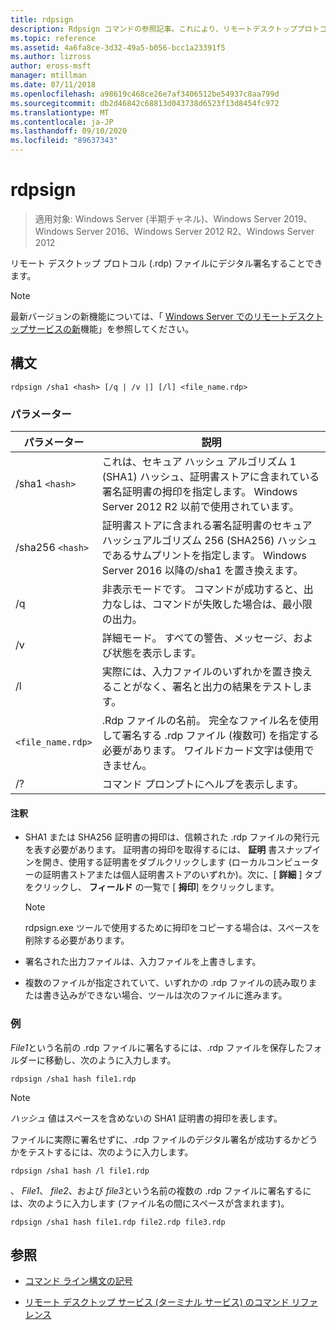 ```yaml
---
title: rdpsign
description: Rdpsign コマンドの参照記事。これにより、リモートデスクトッププロトコル (.rdp) ファイルにデジタル署名することができます。
ms.topic: reference
ms.assetid: 4a6fa8ce-3d32-49a5-b056-bcc1a23391f5
ms.author: lizross
author: eross-msft
manager: mtillman
ms.date: 07/11/2018
ms.openlocfilehash: a98619c468ce26e7af3406512be54937c8aa799d
ms.sourcegitcommit: db2d46842c68813d043738d6523f13d8454fc972
ms.translationtype: MT
ms.contentlocale: ja-JP
ms.lasthandoff: 09/10/2020
ms.locfileid: "89637343"
---
```

# <a name="rdpsign"></a>rdpsign

> 適用対象: Windows Server (半期チャネル)、Windows Server 2019、Windows Server 2016、Windows Server 2012 R2、Windows Server 2012

リモート デスクトップ プロトコル (.rdp) ファイルにデジタル署名することできます。

> [!NOTE]
> 最新バージョンの新機能については、「 [Windows Server でのリモートデスクトップサービスの新](/previous-versions/windows/it-pro/windows-server-2012-r2-and-2012/dn283323(v=ws.11))機能」を参照してください。

## <a name="syntax"></a>構文

```
rdpsign /sha1 <hash> [/q | /v |] [/l] <file_name.rdp>
```

### <a name="parameters"></a>パラメーター

| パラメーター | 説明 |
|--|--|
| /sha1 `<hash>` | これは、セキュア ハッシュ アルゴリズム 1 (SHA1) ハッシュ、証明書ストアに含まれている署名証明書の拇印を指定します。 Windows Server 2012 R2 以前で使用されています。 |
| /sha256 `<hash>` | 証明書ストアに含まれる署名証明書のセキュアハッシュアルゴリズム 256 (SHA256) ハッシュであるサムプリントを指定します。 Windows Server 2016 以降の/sha1 を置き換えます。 |
| /q | 非表示モードです。 コマンドが成功すると、出力なしは、コマンドが失敗した場合は、最小限の出力。 |
| /v | 詳細モード。 すべての警告、メッセージ、および状態を表示します。 |
| /l | 実際には、入力ファイルのいずれかを置き換えることがなく、署名と出力の結果をテストします。 |
| `<file_name.rdp>` | .Rdp ファイルの名前。 完全なファイル名を使用して署名する .rdp ファイル (複数可) を指定する必要があります。 ワイルドカード文字は使用できません。 |
| /? | コマンド プロンプトにヘルプを表示します。 |

#### <a name="remarks"></a>注釈

- SHA1 または SHA256 証明書の拇印は、信頼された .rdp ファイルの発行元を表す必要があります。 証明書の拇印を取得するには、 **証明** 書スナップインを開き、使用する証明書をダブルクリックします (ローカルコンピューターの証明書ストアまたは個人証明書ストアのいずれか)。次に、[ **詳細** ] タブをクリックし、 **フィールド** の一覧で [ **拇印**] をクリックします。

    > [!NOTE]
    > rdpsign.exe ツールで使用するために拇印をコピーする場合は、スペースを削除する必要があります。

- 署名された出力ファイルは、入力ファイルを上書きします。

- 複数のファイルが指定されていて、いずれかの .rdp ファイルの読み取りまたは書き込みができない場合、ツールは次のファイルに進みます。

### <a name="examples"></a>例

*File1*という名前の .rdp ファイルに署名するには、.rdp ファイルを保存したフォルダーに移動し、次のように入力します。

```
rdpsign /sha1 hash file1.rdp
```

> [!NOTE]
> *ハッシュ* 値はスペースを含めないの SHA1 証明書の拇印を表します。

ファイルに実際に署名せずに、.rdp ファイルのデジタル署名が成功するかどうかをテストするには、次のように入力します。

```
rdpsign /sha1 hash /l file1.rdp
```

、 *File1*、 *file2*、および *file3*という名前の複数の .rdp ファイルに署名するには、次のように入力します (ファイル名の間にスペースが含まれます)。

```
rdpsign /sha1 hash file1.rdp file2.rdp file3.rdp
```

## <a name="see-also"></a>参照

- [コマンド ライン構文の記号](command-line-syntax-key.md)

- [リモート デスクトップ サービス (ターミナル サービス) のコマンド リファレンス](remote-desktop-services-terminal-services-command-reference.md)
